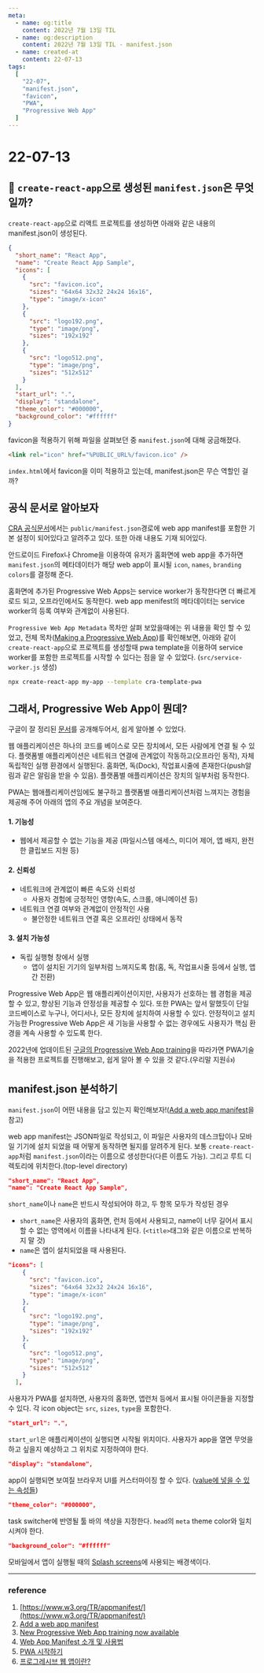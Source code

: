 ```yaml
---
meta:
  - name: og:title
    content: 2022년 7월 13일 TIL
  - name: og:description
    content: 2022년 7월 13일 TIL - manifest.json
  - name: created-at
    content: 22-07-13
tags:
  [
    "22-07",
    "manifest.json",
    "favicon",
    "PWA",
    "Progressive Web App"
  ]
---
```


# 22-07-13

## 🤔 `create-react-app`으로 생성된 `manifest.json`은 무엇일까?

`create-react-app`으로 리액트 프로젝트를 생성하면 아래와 같은 내용의 manifest.json이 생성된다.

```json
{
  "short_name": "React App",
  "name": "Create React App Sample",
  "icons": [
    {
      "src": "favicon.ico",
      "sizes": "64x64 32x32 24x24 16x16",
      "type": "image/x-icon"
    },
    {
      "src": "logo192.png",
      "type": "image/png",
      "sizes": "192x192"
    },
    {
      "src": "logo512.png",
      "type": "image/png",
      "sizes": "512x512"
    }
  ],
  "start_url": ".",
  "display": "standalone",
  "theme_color": "#000000",
  "background_color": "#ffffff"
}
```

favicon을 적용하기 위해 파일을 살펴보던 중 `manifest.json`에 대해 궁금해졌다.

```html
<link rel="icon" href="%PUBLIC_URL%/favicon.ico" />
```

`index.html`에서 favicon을 이미 적용하고 있는데, manifest.json은 무슨 역할인 걸까?

## 공식 문서로 알아보자

[CRA 공식문서](https://create-react-app.dev/docs/making-a-progressive-web-app#progressive-web-app-metadata)에서는 `public/manifest.json`경로에 web app manifest를 포함한 기본 설정이 되어있다고 알려주고 있다. 또한 아래 내용도 기재 되어있다.

안드로이드 Firefox나 Chrome을 이용하여 유저가 홈화면에 web app을 추가하면 `manifest.json`의 메타데이터가 해당 web app이 표시될 `icon`, `names`, `branding colors`를 결정해 준다.

홈화면에 추가된 Progressive Web Apps는 service worker가 동작한다면 더 빠르게 로드 되고, 오프라인에서도 동작한다. web app menifest의 메타데이터는 service worker의 등록 여부와 관계없이 사용된다.

`Progressive Web App Metadata` 목차만 살펴 보았을때에는 위 내용을 확인 할 수 있었고, 전체 목차([Making a Progressive Web App](https://create-react-app.dev/docs/making-a-progressive-web-app))를 확인해보면, 아래와 같이 `create-react-app`으로 프로젝트를 생성할때 pwa template을 이용하여 service worker를 포함한 프로젝트를 시작할 수 있다는 점을 알 수 있었다. (`src/service-worker.js` 생성)

```bash
npx create-react-app my-app --template cra-template-pwa
```

## 그래서, Progressive Web App이 뭔데?

구글이 잘 정리된 [문서](https://web.dev/what-are-pwas/)를 공개해두어서, 쉽게 알아볼 수 있었다.

웹 애플리케이션은 하나의 코드를 베이스로 모든 장치에서, 모든 사람에게 연결 될 수 있다.
플랫폼별 애플리케이션은 네트워크 연결에 관계없이 작동하고(오프라인 동작), 자체 독립적인 실행 환경에서 실행된다. 홈화면, 독(Dock),  작업표시줄에 존재한다(push알림과 같은 알림을 받을 수 있음). 플랫폼별 애플리케이션은 장치의 일부처럼 동작한다.

PWA는 웹애플리케이션임에도 불구하고 플랫폼별 애플리케이션처럼 느껴지는 경험을 제공해 주어 아래의 앱의 주요 개념을 보여준다.

#### 1. 기능성

- 웹에서 제공할 수 없는 기능을 제공 (파일시스템 애세스, 미디어 제어, 앱 배지, 완전한 클립보드 지원 등)

#### 2. 신뢰성

- 네트워크에 관계없이 빠른 속도와 신뢰성
  - 사용자 경험에 긍정적인 영향(속도, 스크롤, 애니메이션 등)
- 네트워크 연결 여부와 관계없이 안정적인 사용
  - 불안정한 네트워크 연결 혹은 오프라인 상태에서 동작

#### 3. 설치 가능성
- 독립 실행형 창에서 실행
  - 앱이 설치된 기기의 일부처럼 느껴지도록 함(홈, 독, 작업표시줄 등에서 실행, 앱 간 전환)

Progressive Web App은 웹 애플리케이션이지만, 사용자가 선호하는 웹 경험을 제공할 수 있고, 향상된 기능과 안정성을 제공할 수 있다. 또한 PWA는 앞서 말했듯이 단일 코드베이스로 누구나, 어디서나, 모든 장치에 설치하여 사용할 수 있다. 안정적이고 설치 가능한 Progressive Web App은 새 기능을 사용할 수 없는 경우에도 사용자가 핵심 환경을 계속 사용할 수 있도록 한다.


2022년에 업데이트된 [구글의 Progressive Web App training](https://web.dev/new-pwa-training/)을 따라가면 PWA기술을 적용한 프로젝트를 진행해보고, 쉽게 알아 볼 수 있을 것 같다.(우리말 지원👍)

## manifest.json 분석하기

`manifest.json`이 어떤 내용을 담고 있는지 확인해보자!([Add a web app manifest](https://web.dev/add-manifest/)을 참고)

web app manifest는 JSON파일로 작성되고, 이 파일은 사용자의 데스크탑이나 모바일 기기에 설치 되었을 때 어떻게 동작하면 될지를 알려주게 된다. 보통 `create-react-app`처럼 `manifest.json`이라는 이름으로 생성한다(다른 이름도 가능). 그리고 루트 디렉토리에 위치한다.(top-level directory)

```json
"short_name": "React App",
"name": "Create React App Sample",
```
`short_name`이나 `name`은 반드시 작성되어야 하고, 두 항목 모두가 작성된 경우 
- `short_name`은 사용자의 홈화면, 런처 등에서 사용되고, name이 너무 길어서 표시할 수 없는 영역에서 이름을 나타내게 된다. (`<title>`태그와 같은 이름으로 반복하지 말 것)
- `name`은 앱이 설치되었을 때 사용된다. 

```json
"icons": [
    {
      "src": "favicon.ico",
      "sizes": "64x64 32x32 24x24 16x16",
      "type": "image/x-icon"
    },
    {
      "src": "logo192.png",
      "type": "image/png",
      "sizes": "192x192"
    },
    {
      "src": "logo512.png",
      "type": "image/png",
      "sizes": "512x512"
    }
  ],
```
사용자가 PWA를 설치하면, 사용자의 홈화면, 앱런처 등에서 표시될 아이콘들을 지정할 수 있다.
각 icon object는 `src`, `sizes`, `type`을 포함한다.

```json
"start_url": ".",
```
`start_url`은 애플리케이션이 실행되면 시작될 위치이다. 사용자가 app을 열면 무엇을 하고 싶을지 예상하고 그 위치로 지정하여야 한다.

```json
"display": "standalone",
```
app이 실행되면 보여질 브라우저 UI를 커스터마이징 할 수 있다. ([value에 넣을 수 있는 속성들](https://web.dev/add-manifest/#display))

```json
"theme_color": "#000000",
```
task switcher에 반영될 툴 바의 색상을 지정한다. `head`의 `meta` theme color와 일치 시켜야 한다.

```json
"background_color": "#ffffff"
```

모바일에서 앱이 실행될 때의 [Splash screens](https://developer.android.com/guide/topics/ui/splash-screen)에 사용되는 배경색이다.

---
### reference 

1. [https://www.w3.org/TR/appmanifest/](https://www.w3.org/TR/appmanifest/)
2. [Add a web app manifest](https://web.dev/add-manifest/)
3. [New Progressive Web App training now available](https://web.dev/new-pwa-training/)
4. [Web App Manifest 소개 및 사용법](https://joshua1988.github.io/web-development/pwa/webapp-manifest/)
5. [PWA 시작하기](https://www.zerocho.com/category/HTML&DOM/post/5a9a638033c01a001bfa6912)
6. [프로그레시브 웹 앱이란?](https://web.dev/what-are-pwas/)
